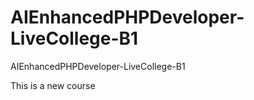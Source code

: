 # AIEnhancedPHPDeveloper-LiveCollege-B1
 AIEnhancedPHPDeveloper-LiveCollege-B1

 This is a new course
